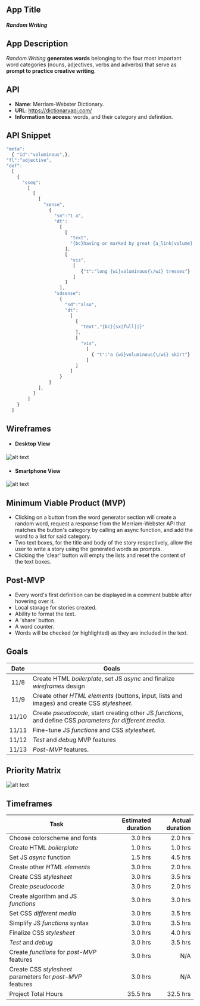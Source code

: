 ## App Title

#### _Random Writing_ 


## App Description

_Random Writing_ **generates words** belonging to the four most important word categories (nouns, adjectives, verbs and adverbs) that serve as **prompt to practice creative writing**.


## API

+ **Name**: Merriam-Webster Dictionary. 
+ **URL**: <https://dictionaryapi.com/>
+ **Information to access**: words, and their category and definition.


## API Snippet

```javascript
"meta": 
  { "id":"voluminous",},
"fl":"adjective",
"def":
  [  
    {
      "sseq":
        [  
          [ 
            [
              "sense",
                {
                  "sn":"1 a",
                  "dt": 
                    [
                      [ 
                        "text", 
                        "{bc}having or marked by great {a_link|volume} or bulk {bc}{sx|large||} "
                      ],
                      [
                        "vis",
                         [
                            {"t":"long {wi}voluminous{\/wi} tresses"}
                         ]
                      ]
                    ],
                  "sdsense":
                    {
                      "sd":"also",
                      "dt":
                        [
                          [
                            "text","{bc}{sx|full||}"
                          ],
                          [
                            "vis",
                              [  
                                { "t":"a {wi}voluminous{\/wi} skirt"}
                              ]
                          ]
                        ]
                    }
                }
            ],
          ]
        ]
    }
  ]
```

## Wireframes

* #### Desktop View

![alt text](images/1-Homepage-Computer-2x.png "Desktop View")

* #### Smartphone View

![alt text](/images/2-Homepage-Smartphones-2x.png "Smartphone View")


## Minimum Viable Product (MVP)

+ Clicking on a button from the word generator section will create a random word, request a response from the Merriam-Webster API that matches the button's category by calling an async function, and add the word to a list for said category. 
+ Two text boxes, for the title and body of the story respectively, allow the user to write a story using the generated words as prompts.
+ Clicking the 'clear' button will empty the lists and reset the content of the text boxes. 


## Post-MVP

+ Every word's first definition can be displayed in a comment bubble after hovering over it. 
+ Local storage for stories created.
+ Ability to format the text.
+ A 'share' button.
+ A word counter.
+ Words will be checked (or highlighted) as they are included in the text.


## Goals

| **Date**  | **Goals** |
| :-------: | --------- | 
| 11/8  | Create HTML *boilerplate*, set JS *async* and finalize *wireframes* design |
| 11/9  | Create other *HTML elements* (buttons, input, lists and images) and create CSS *stylesheet*. |
| 11/10 | Create *pseudocode*, start creating other JS *functions*, and define CSS *parameters for different media*. |
| 11/11 | Fine-tune JS *functions* and CSS *stylesheet*. |
| 11/12 | *Test* and *debug* MVP features|
| 11/13 | *Post-MVP* features. | 


## Priority Matrix

![alt text](images/random-writing-matrix.png "Priority Matrix")


## Timeframes

| **Task**  | **Estimated duration** | **Actual duration**| 
| --------- | -------: | ------:|
| Choose colorscheme and fonts | 3.0 hrs | 2.0 hrs |
| Create HTML *boilerplate* | 1.0 hrs | 1.0 hrs |
| Set JS *async* function | 1.5 hrs | 4.5 hrs |
| Create other *HTML elements* | 3.0 hrs | 2.0 hrs |
| Create CSS *stylesheet* | 3.0 hrs | 3.5 hrs |
| Create *pseudocode* | 3.0 hrs | 2.0 hrs |
| Create algorithm and JS *functions* | 3.0 hrs | 3.0 hrs|
| Set CSS *different media* | 3.0 hrs | 3.5 hrs |
| Simplify JS *functions* syntax | 3.0 hrs | 3.5 hrs |
| Finalize CSS *stylesheet* | 3.0 hrs | 4.0 hrs |
| *Test* and *debug* | 3.0 hrs | 3.5 hrs |
| Create *functions* for *post-MVP* features| 3.0 hrs | N/A |
| Create CSS *stylesheet* parameters for *post-MVP* features | 3.0 hrs | N/A |
| Project Total Hours  | 35.5 hrs | 32.5 hrs |